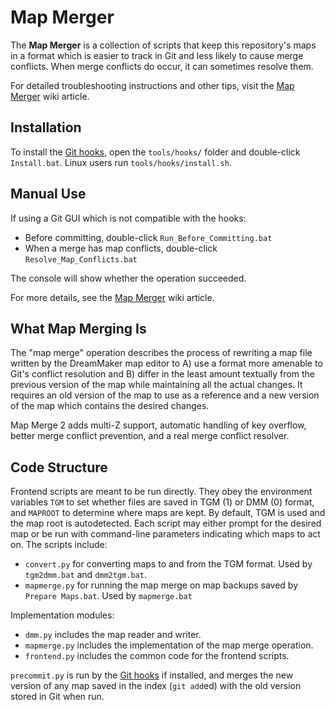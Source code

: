 # Map Merger

The **Map Merger** is a collection of scripts that keep this repository's maps
in a format which is easier to track in Git and less likely to cause merge
conflicts. When merge conflicts do occur, it can sometimes resolve them.

For detailed troubleshooting instructions and other tips, visit the
[Map Merger] wiki article.

## Installation

To install the [Git hooks], open the `tools/hooks/` folder and double-click
`Install.bat`. Linux users run `tools/hooks/install.sh`.

## Manual Use

If using a Git GUI which is not compatible with the hooks:

* Before committing, double-click `Run_Before_Committing.bat`
* When a merge has map conflicts, double-click `Resolve_Map_Conflicts.bat`

The console will show whether the operation succeeded.

For more details, see the [Map Merger] wiki article.

## What Map Merging Is

The "map merge" operation describes the process of rewriting a map file written
by the DreamMaker map editor to A) use a format more amenable to Git's conflict
resolution and B) differ in the least amount textually from the previous
version of the map while maintaining all the actual changes. It requires an old
version of the map to use as a reference and a new version of the map which
contains the desired changes.

Map Merge 2 adds multi-Z support, automatic handling of key overflow, better
merge conflict prevention, and a real merge conflict resolver.

## Code Structure

Frontend scripts are meant to be run directly. They obey the environment
variables `TGM` to set whether files are saved in TGM (1) or DMM (0) format,
and `MAPROOT` to determine where maps are kept. By default, TGM is used and
the map root is autodetected. Each script may either prompt for the desired map
or be run with command-line parameters indicating which maps to act on. The
scripts include:

* `convert.py` for converting maps to and from the TGM format. Used by
  `tgm2dmm.bat` and `dmm2tgm.bat`.
* `mapmerge.py` for running the map merge on map backups saved by
  `Prepare Maps.bat`. Used by `mapmerge.bat`

Implementation modules:

* `dmm.py` includes the map reader and writer.
* `mapmerge.py` includes the implementation of the map merge operation.
* `frontend.py` includes the common code for the frontend scripts.

`precommit.py` is run by the [Git hooks] if installed, and merges the new
version of any map saved in the index (`git add`ed) with the old version stored
in Git when run.

[Map Merger]: https://tgstation13.org/wiki/Map_Merger
[Git hooks]: ../hooks/README.md
